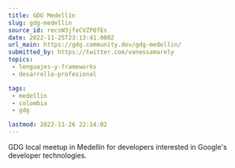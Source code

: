```yaml
---
title: GDG Medellín
slug: gdg-medellin
source_id: recsW3jfeCVZP8fEs
date: 2022-11-25T23:13:41.000Z
url_main: https://gdg.community.dev/gdg-medellin/
submitted_by: https://twitter.com/vanessamarely
topics: 
 - lenguajes-y-frameworks
 - desarrollo-profesional

tags: 
 - medellin
 - colombia
 - gdg

lastmod: 2022-11-26 22:14:02
---
```


GDG local meetup in Medellín for developers interested in Google's developer technologies.
